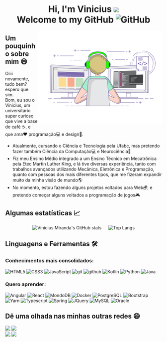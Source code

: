 <!--Sessão de Abertura-->
<h1 align="center">
  Hi, I'm Vinicius <img src="https://github.com/souvikguria98/souvikguria98/blob/master/Hi.gif" width="25"> <br> 
  Welcome to my GitHub <img align="top" width="40" height="40" src="https://image.flaticon.com/icons/png/512/25/25231.png" alt="GitHub">
</h1>
<img align="right" alt="GIF" src="https://raw.githubusercontent.com/devSouvik/devSouvik/master/gif3.gif" width="400"/>

<!--Sessão de Apresentação-->
<h2>Um pouquinho sobre mim 😄</h2>
<p>Oiiii novamente, tudo bem? espero que sim. <br> 
  Bom, eu sou o Vinicius, um universitário super curioso que vive a base de café &#9749;, e que ama❤️ programação💻 e design🎨.</p>
<ul>
    <li>Atualmente, cursando o Ciência e Tecnologia pela Ufabc, mas pretendo fazer também Ciência da Computação💻 e Neurociência🧠
    <li>Fiz meu Ensino Médio integrado a um Ensino Técnico em Mecatrônica pela Etec Martin Luther King, e lá tive diversas experiência, tanto com trabalhos avançados 
      utilizando Mecânica, Eletrônica e Programação, quanto com pessoas dos mais diferentes tipos, que me fizeram expandir muito da minha visão de mundo🌎
    <li>No momento, estou fazendo alguns projetos voltados para Web🗗, e pretendo começar alguns voltados a programação de jogos🎮
</ul>

<!--Estatísticas-->
<h2>Algumas estatísticas 📈</h2>
<p align="center" width="60%" vertical-align="top">  
   <img height="220" src="https://github-readme-stats.vercel.app/api?username=Viniciusmgm&amp;show_icons=true&amp;theme=radical&amp;title_color=8E2DE2&amp;text_color=fff&amp;icon_color=8E2DE2" alt="Vinicius Miranda&#39;s GitHub stats">
    &emsp;
   <img height="220" src="https://github-readme-stats.vercel.app/api/top-langs/?username=Viniciusmgm&amp;theme=radical&amp;title_color=8E2DE2&amp;text_color=fff" alt="Top Langs">
</p>

<!--Linguagens e Ferramentas-->
<h2>Linguagens e Ferramentas 🛠️</h2>
<h3>Conhecimentos mais consolidados:</h3>
<p align="left"> 
    <img src="https://img.shields.io/badge/html%205-grey?style=for-the-badge&amp;logo=html5&amp;logoColor=white&amp;labelColor=8E2DE2" alt="HTML5">
    <img src="https://img.shields.io/badge/css%203-grey?style=for-the-badge&amp;logo=css3&amp;logoColor=white&amp;labelColor=8E2DE2" alt="CSS3">
    <img src="https://img.shields.io/badge/-JavaScript-grey?style=for-the-badge&amp;logo=javascript&amp;logoColor=white&amp;labelColor=8E2DE2" alt="JavaScript">
    <img src="https://img.shields.io/badge/-git-grey?style=for-the-badge&amp;logo=git&amp;logoColor=white&amp;labelColor=8E2DE2" alt="git">
    <img src="https://img.shields.io/badge/-github-grey?style=for-the-badge&amp;logo=github&amp;logoColor=white&amp;labelColor=8E2DE2" alt="github">
    <img src="https://img.shields.io/badge/-Kotlin-grey?style=for-the-badge&amp;logo=Kotlin&amp;logoColor=white&amp;labelColor=8E2DE2" alt="Kotlin">
    <img src="https://img.shields.io/badge/-python-grey?style=for-the-badge&amp;logo=python&amp;logoColor=white&amp;labelColor=8E2DE2" alt="Python">
    <img src="https://img.shields.io/badge/-Java-grey?style=for-the-badge&amp;logo=Java&amp;logoColor=white&amp;labelColor=8E2DE2" alt="Java">
</p>
<h3>Quero aprender:</h3>
<p>
    <img src="https://img.shields.io/badge/-angular-grey?style=for-the-badge&amp;logo=angular&amp;logoColor=white&amp;labelColor=8E2DE2" alt="Angular">
    <img src="https://img.shields.io/badge/-react-grey?style=for-the-badge&amp;logo=react&amp;logoColor=white&amp;labelColor=8E2DE2" alt="React">
    <img src="https://img.shields.io/badge/-mongodb-grey?style=for-the-badge&amp;logo=mongodb&amp;logoColor=white&amp;labelColor=8E2DE2" alt="MondoDB">
    <img src="https://img.shields.io/badge/-docker-grey?style=for-the-badge&amp;logo=docker&amp;logoColor=white&amp;labelColor=8E2DE2" alt="Docker">
    <img src="https://img.shields.io/badge/-Postgresql-grey?style=for-the-badge&amp;logo=postgresql&amp;logoColor=white&amp;labelColor=8E2DE2" alt="PostgreSQL">
    <img src="https://img.shields.io/badge/-bootstrap-grey?style=for-the-badge&amp;logo=bootstrap&amp;logoColor=white&amp;labelColor=8E2DE2" alt="Bootstrap">
    <img src="https://img.shields.io/badge/-yarn-grey?style=for-the-badge&amp;logo=yarn&amp;logoColor=white&amp;labelColor=8E2DE2" alt="Yarn">
    <img src="https://img.shields.io/badge/-typescript-grey?style=for-the-badge&amp;logo=typescript&amp;logoColor=white&amp;labelColor=8E2DE2" alt="Typescript">
    <img src="https://img.shields.io/badge/-spring-grey?style=for-the-badge&amp;logo=spring&amp;logoColor=white&amp;labelColor=8E2DE2" alt="Spring">
    <img src="https://img.shields.io/badge/-jquery-grey?style=for-the-badge&amp;logo=jquery&amp;logoColor=white&amp;labelColor=8E2DE2" alt="JQuery">
    <img src="https://img.shields.io/badge/-MySQL-grey?style=for-the-badge&amp;logo=mysql&amp;logoColor=white&amp;labelColor=8E2DE2" alt="MySQL">
    <img src="https://img.shields.io/badge/-oracle-grey?style=for-the-badge&amp;logo=oracle&amp;logoColor=white&amp;labelColor=8E2DE2" alt="Oracle">
</p>

<!--Formas de contato-->
<h2>Dê uma olhada nas minhas outras redes 😄</h2>
<p>
  <a target="_blank" height="25" width="200" href="https://www.instagram.com/vinimgm/"><img src="https://img.shields.io/badge/instagram%20@vinimgm-ff0a54?style=for-the-badge&logo=instagram&logoColor=white"/></a>
  <a target="_blank" height="25" width="200" href="https://www.facebook.com/vinicius.miranda.77964/"><img src="https://img.shields.io/badge/facebook%20@Vinicius_Miranda-007991?style=for-the-badge&logo=facebook&logoColor=white"/></a><br>
  <a target="_blank" height="25" width="200" href="mailto:vinicius.mirandagm@gmail.com"><img src="https://img.shields.io/badge/gmail%20@Vinicius_Miranda-DD0426?style=for-the-badge&logo=gmail&logoColor=white"/></a>
  <a target="_blank" height="25" width="200" href="https://www.linkedin.com/in/vinicius-miranda-326824211/"><img src="https://img.shields.io/badge/linkedin%20@Vinicius_Miranda-232ED1?style=for-the-badge&logo=linkedin&logoColor=white"/></a>
</p>
